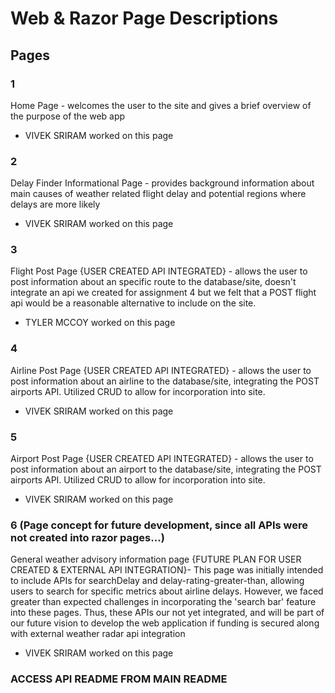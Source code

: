 # **Web & Razor Page Descriptions**

## Pages

### 1
Home Page - welcomes the user to the site and gives a brief overview of the purpose of the web app
* VIVEK SRIRAM worked on this page
  
### 2
Delay Finder Informational Page - provides background information about main causes of weather related flight delay and potential regions where delays are more likely
* VIVEK SRIRAM worked on this page

### 3
Flight Post Page {USER CREATED API INTEGRATED} - allows the user to post information about an specific route to the database/site, doesn't integrate an api we created for assignment 4 but we felt that a POST flight api would be a reasonable alternative to include on the site.
* TYLER MCCOY worked on this page

### 4
Airline Post Page {USER CREATED API INTEGRATED} - allows the user to post information about an airline to the database/site, integrating the POST airports API. Utilized CRUD to allow for incorporation into site.
* VIVEK SRIRAM worked on this page
  
### 5
Airport Post Page {USER CREATED API INTEGRATED} - allows the user to post information about an airport to the database/site, integrating the POST airports API. Utilized CRUD to allow for incorporation into site.
* VIVEK SRIRAM worked on this page
  
### 6 (Page concept for future development, since all APIs were not created into razor pages...)

General weather advisory information page {FUTURE PLAN FOR USER CREATED & EXTERNAL API INTEGRATION}- This page was initially intended to include APIs for searchDelay and delay-rating-greater-than, allowing users to search for specific metrics about airline delays. However, we faced greater than expected challenges in incorporating the 'search bar' feature into these pages. Thus, these APIs our not yet integrated, and will be part of our future vision to develop the web application if funding is secured along with external weather radar api integration
* VIVEK SRIRAM worked on this page

### ACCESS API README FROM MAIN README

